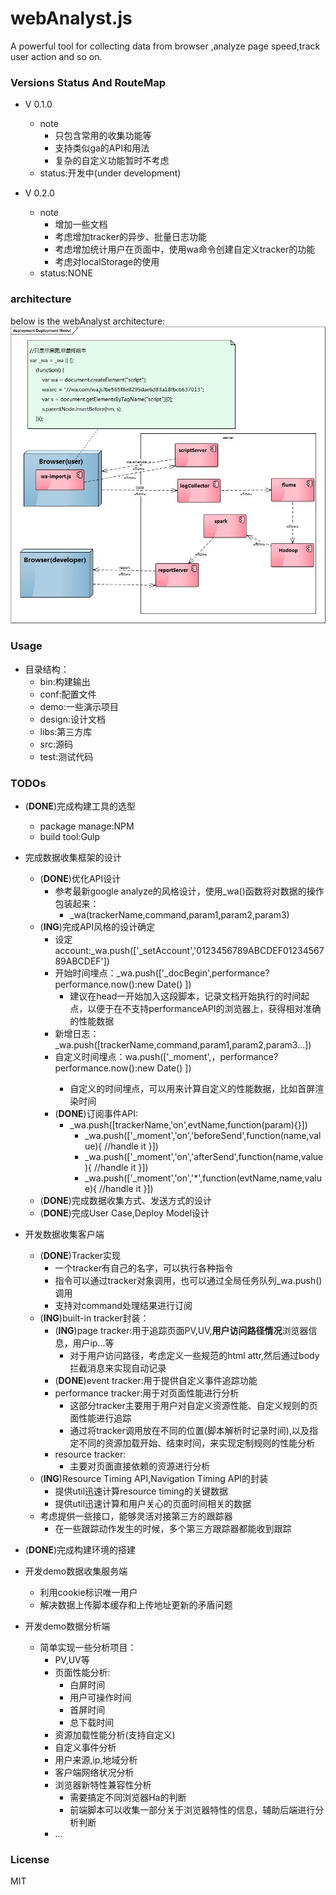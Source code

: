 # webAnalyst.js
A powerful tool for collecting data from browser ,analyze page speed,track user action and so on.


### Versions Status And RouteMap
* V 0.1.0
    * note
        * 只包含常用的收集功能等
        * 支持类似ga的API和用法
        * 复杂的自定义功能暂时不考虑
    * status:开发中(under development)
    
* V 0.2.0
    * note
        * 增加一些文档
        * 考虑增加tracker的异步、批量日志功能
        * 考虑增加统计用户在页面中，使用wa命令创建自定义tracker的功能
        * 考虑对localStorage的使用
    * status:NONE

### architecture
below is the webAnalyst architecture:
![webAnalyst architecture](design/arch.jpg)


### Usage

* 目录结构：
    * bin:构建输出
    * conf:配置文件
    * demo:一些演示项目
    * design:设计文档
    * libs:第三方库
    * src:源码
    * test:测试代码
    
    
### TODOs
* (**DONE**)完成构建工具的选型
    * package manage:NPM
    * build tool:Gulp
    
    
* 完成数据收集框架的设计
    * (**DONE**)优化API设计
        * 参考最新google analyze的风格设计，使用_wa()函数将对数据的操作包装起来：
            * _wa(trackerName,command,param1,param2,param3)
    * (**ING**)完成API风格的设计确定
        * 设定account:_wa.push(['_setAccount','0123456789ABCDEF0123456789ABCDEF'])
        * 开始时间埋点：_wa.push(['_docBegin',performance?performance.now():new Date() ])
            * 建议在head一开始加入这段脚本，记录文档开始执行的时间起点，以便于在不支持performanceAPI的浏览器上，获得相对准确的性能数据
        * 新增日志：_wa.push([trackerName,command,param1,param2,param3...])
        * 自定义时间埋点：wa.push(['_moment',<name>，performance?performance.now():new Date() ])
            * 自定义的时间埋点，可以用来计算自定义的性能数据，比如首屏渲染时间
        * (**DONE**)订阅事件API:
            * _wa.push([trackerName,'on',evtName,function(param){}])
                * _wa.push(['_moment','on','beforeSend',function(name,value){ //handle it }])
                * _wa.push(['_moment','on','afterSend',function(name,value){ //handle it }])
                * _wa.push(['_moment','on','*',function(evtName,name,value){ //handle it }])
    * (**DONE**)完成数据收集方式、发送方式的设计
    * (**DONE**)完成User Case,Deploy Model设计
    
    
* 开发数据收集客户端
    * (**DONE**)Tracker实现
        * 一个tracker有自己的名字，可以执行各种指令
        * 指令可以通过tracker对象调用，也可以通过全局任务队列_wa.push()调用
        * 支持对command处理结果进行订阅
    * (**ING**)built-in tracker封装：
        * (**ING**)page tracker:用于追踪页面PV,UV,**用户访问路径情况**浏览器信息，用户ip...等
            * 对于用户访问路径，考虑定义一些规范的html attr,然后通过body拦截消息来实现自动记录
        * (**DONE**)event tracker:用于提供自定义事件追踪功能
        * performance tracker:用于对页面性能进行分析
            * 这部分tracker主要用于用户对自定义资源性能、自定义规则的页面性能进行追踪
            * 通过将tracker调用放在不同的位置(脚本解析时记录时间),以及指定不同的资源加载开始、结束时间，来实现定制规则的性能分析
        * resource tracker:
            * 主要对页面直接依赖的资源进行分析
    * (**ING**)Resource Timing API,Navigation Timing API的封装
        * 提供util迅速计算resource timing的关键数据
        * 提供util迅速计算和用户关心的页面时间相关的数据
    * 考虑提供一些接口，能够灵活对接第三方的跟踪器
        * 在一些跟踪动作发生的时候，多个第三方跟踪器都能收到跟踪

* (**DONE**)完成构建环境的搭建

* 开发demo数据收集服务端
    * 利用cookie标识唯一用户
    * 解决数据上传脚本缓存和上传地址更新的矛盾问题
    
    
* 开发demo数据分析端
    * 简单实现一些分析项目：
        * PV,UV等
        * 页面性能分析:
            * 白屏时间
            * 用户可操作时间
            * 首屏时间
            * 总下载时间
        * 资源加载性能分析(支持自定义)
        * 自定义事件分析
        * 用户来源,ip,地域分析
        * 客户端网络状况分析
        * 浏览器新特性兼容性分析
            * 需要搞定不同浏览器Ha的判断
            * 前端脚本可以收集一部分关于浏览器特性的信息，辅助后端进行分析判断
        * ...



### License
MIT